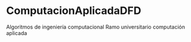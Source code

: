 # ComputacionAplicadaDFD
Algoritmos de ingeniería computacional Ramo universitario computación aplicada
